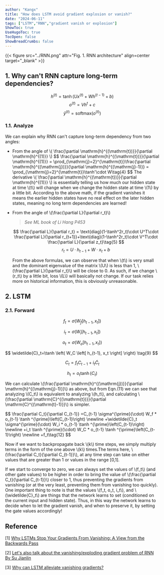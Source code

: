 ```yaml
---
author: "Kangx"
title: "How does LSTM avoid gradient explosion or vanish?"
date: "2024-06-11"
tags: ["LSTM","RNN","gradient vanish or explosion"]
ShowToc: true
UseHugoToc: true
TocOpen: false
ShowBreadCrumbs: false
---
```

{{< figure src="../RNN.png" attr="Fig. 1. RNN architecture" align=center target="_blank" >}}
## 1. Why can't RNN capture long-term dependencies?

$$
h^{(t)} = \tanh(Ux^{(t)}+Wh^{(t-1)}+b)\tag{1}
$$
$$
o^{(t)} = Vh^{t}+c\tag{2}
$$
$$
\hat{y}^{(t)} = \text{softmax}(o^{(t)})\tag{3}
$$

### 1.1. Analyze

We can explain why RNN can't capture long-term dependency from two angles:

- <p>From the angle of \( \frac{\partial \mathrm{h}^{(\mathrm{t})}}{\partial \mathrm{h}^{(1)}} \)
  $$
  \frac{\partial \mathrm{h}^{(\mathrm{t})}}{\partial \mathrm{h}^{(1)}} = 
  \prod_{\mathrm{j}=2}^{\mathrm{t}}\frac{\partial \mathrm{h}^{(\mathrm{j})}}{\partial \mathrm{h}^{(\mathrm{j}-1)}} = \prod_{\mathrm{j}=2}^{\mathrm{t}}\tanh'\cdot W\tag{4}
  $$
  The derivative \( \frac{\partial \mathrm{h}^{(\mathrm{t})}}{\partial \mathrm{h}^{(1)}} \) is essentially telling us how much our hidden state at time \(t\) will change when we change the hidden state at time \(1\) by a little bit. According to the above math, if the gradient vanishes it means the earlier hidden states have no real effect on the later hidden states, meaning no long term dependencies are learned!
  </p>

- <p>From the angle of \(\frac{\partial L}{\partial r_t}\)
    <blockquote>
    <i>See ML book of Li Hang P453</i>
    </blockquote>
    
  $$
  \frac{\partial L}{\partial r_t} = \text{diag}(1-\tanh^2r_t)\cdot U^T\cdot \frac{\partial L}{\partial r_{t+1}}+\text{diag}(1-\tanh^2r_t)\cdot V^T\cdot \frac{\partial L}{\partial z_t}\tag{5}
  $$
  $$
  r_t = U\cdot h_{t-1}+W\cdot x_t+b\tag{6}
  $$
  </p>
  
  <p>
  From the above formulas, we can observe that when \(t\) is very small and the dominant eigenvalue of the matrix \(U\) is less than 1, \(\frac{\partial L}{\partial r_t}\) will be close to 0. As such, if we change \(r_t\) by a little bit, loss \(L\) will basically not change. If our task relies more on historical information, this is obviously unreasonable.
  </p>
## 2. LSTM
### 2.1. Forward
$$
f_t=\sigma\left(W_f\left[h_{t-1}, x_t\right]\right)\tag{6}
$$

$$
    i_t=\sigma\left(W_i\left[h_{t-1}, x_t\right]\right)\tag{7}
$$

$$
o_t=\sigma\left(W_o\left[h_{t-1}, x_t\right]\right)\tag{8}
$$

<p>
$$
\widetilde{C}_t=\tanh \left( W_C \left[ h_{t-1}, x_t \right] \right) \tag{9}
$$
</p>

$$
C_t=f_t C_{t-1}+i_t \widetilde{C}_t\tag{10}
$$

$$
h_t=o_t \tanh \left(C_t\right)\tag{11}
$$
<p>
We can calculate \(\frac{\partial \mathrm{h}^{(\mathrm{j})}}{\partial \mathrm{h}^{(\mathrm{j}-1)}}\) as above, but from Eqn.(11) we can see that analyzing \(C_t\) is equivalent to analyzing \(h_t\), and calculating \(\frac{\partial \mathrm{C}^{(\mathrm{t})}}{\partial \mathrm{C}^{(\mathrm{t}-1)}}\) is simpler.
</p>
<p>
$$
\frac{\partial C_t}{\partial C_{t-1}}  =C_{t-1} \sigma^{\prime}(\cdot) W_f * o_{t-1} \tanh ^{\prime}\left(C_{t-1}\right) \newline
 +\widetilde{C}_t \sigma^{\prime}(\cdot) W_i * o_{t-1} \tanh ^{\prime}\left(C_{t-1}\right) \newline
 +i_t \tanh ^{\prime}(\cdot) W_C * o_{t-1} \tanh ^{\prime}\left(C_{t-1}\right) \newline
 +f_t\tag{12}
$$
</p>

<p>
Now if we want to backpropagate back \(k\) time steps, we simply multiply terms in the form of the one above 
\(k\) times.The terms here, \(\frac{\partial C_t}{\partial C_{t-1}}\), at any time step can take on either values that are greater than 1 or values in the range 
[0,1].
</p>
<p>
If we start to converge to zero, we can always set the values of \(f_t\) (and other gate values) to be higher in order to bring the value of \(\frac{\partial C_t}{\partial C_{t-1}}\) closer to 1, thus preventing the gradients from vanishing (or at the very least, preventing them from vanishing too quickly). One important thing to note is that the values 
\(f_t, o_t, i_t\), and \(\widetilde{C}_t\)
 are things that the network learns to set (conditioned on the current input and hidden state). Thus, in this way the network learns to decide when to let the gradient vanish, and when to preserve it, by setting the gate values accordingly!
</p>

## Reference
[1] [Why LSTMs Stop Your Gradients From Vanishing: A View from the Backwards Pass](https://weberna.github.io/blog/2017/11/15/LSTM-Vanishing-Gradients.html) 

[2] [Let's also talk about the vanishing/exploding gradient problem of RNN By Su Jianlin](https://kexue.fm/archives/7888)

[3] [Why can LSTM alleviate vanishing gradients?](https://blog.csdn.net/zhaojc1995/article/details/114649486)
